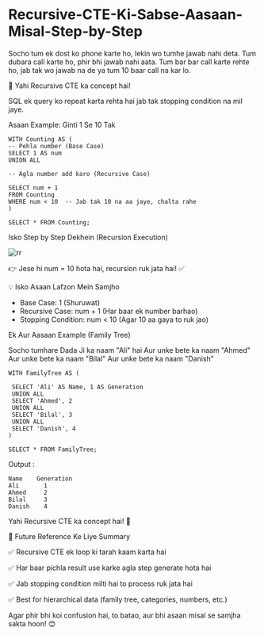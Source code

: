 # Recursive-CTE-Ki-Sabse-Aasaan-Misal-Step-by-Step

Socho tum ek dost ko phone karte ho, lekin wo tumhe jawab nahi deta. Tum dubara call karte ho, phir bhi jawab nahi aata.
Tum bar bar call karte rehte ho, jab tak wo jawab na de ya tum 10 baar call na kar lo.

🚀 Yahi Recursive CTE ka concept hai!

SQL ek query ko repeat karta rehta hai jab tak stopping condition na mil jaye.

Asaan Example: Ginti 1 Se 10 Tak

    WITH Counting AS (
    -- Pehla number (Base Case)
    SELECT 1 AS num  
    UNION ALL  
    
    -- Agla number add karo (Recursive Case)
    
    SELECT num + 1  
    FROM Counting  
    WHERE num < 10  -- Jab tak 10 na aa jaye, chalta rahe
    )
    
    SELECT * FROM Counting;

Isko Step by Step Dekhein (Recursion Execution)

![rr](https://github.com/user-attachments/assets/df80caed-1cd0-462c-8c2a-4f102b1efb1a)

    
👉 Jese hi num = 10 hota hai, recursion ruk jata hai! ✅

💡 Isko Asaan Lafzon Mein Samjho

  - Base Case: 1 (Shuruwat)
  - Recursive Case: num + 1 (Har baar ek number barhao)
  - Stopping Condition: num < 10 (Agar 10 aa gaya to ruk jao)

Ek Aur Aasaan Example (Family Tree)

Socho tumhare Dada Ji ka naam "Ali" hai
Aur unke bete ka naam "Ahmed"
Aur unke bete ka naam "Bilal"
Aur unke bete ka naam "Danish"

    WITH FamilyTree AS (
    
     SELECT 'Ali' AS Name, 1 AS Generation  
     UNION ALL  
     SELECT 'Ahmed', 2  
     UNION ALL  
     SELECT 'Bilal', 3  
     UNION ALL  
     SELECT 'Danish', 4  
    )
    
    SELECT * FROM FamilyTree;

Output : 

    Name	Generation
    Ali       1
    Ahmed     2
    Bilal	  3
    Danish    4
    
Yahi Recursive CTE ka concept hai! 🎯

📌 Future Reference Ke Liye Summary

✅ Recursive CTE ek loop ki tarah kaam karta hai

✅ Har baar pichla result use karke agla step generate hota hai

✅ Jab stopping condition milti hai to process ruk jata hai

✅ Best for hierarchical data (family tree, categories, numbers, etc.)

Agar phir bhi koi confusion hai, to batao, aur bhi asaan misal se samjha sakta hoon! 😊






